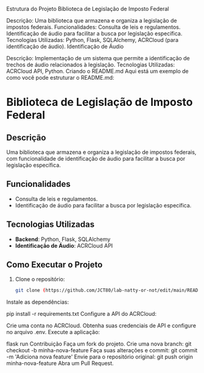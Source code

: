 Estrutura do Projeto
Biblioteca de Legislação de Imposto Federal

Descrição: Uma biblioteca que armazena e organiza a legislação de impostos federais.
Funcionalidades:
Consulta de leis e regulamentos.
Identificação de áudio para facilitar a busca por legislação específica.
Tecnologias Utilizadas: Python, Flask, SQLAlchemy, ACRCloud (para identificação de áudio).
Identificação de Áudio

Descrição: Implementação de um sistema que permite a identificação de trechos de áudio relacionados à legislação.
Tecnologias Utilizadas: ACRCloud API, Python.
Criando o README.md
Aqui está um exemplo de como você pode estruturar o README.md:

# Biblioteca de Legislação de Imposto Federal

## Descrição
Uma biblioteca que armazena e organiza a legislação de impostos federais, com funcionalidade de identificação de áudio para facilitar a busca por legislação específica.

## Funcionalidades
- Consulta de leis e regulamentos.
- Identificação de áudio para facilitar a busca por legislação específica.

## Tecnologias Utilizadas
- **Backend**: Python, Flask, SQLAlchemy
- **Identificação de Áudio**: ACRCloud API

## Como Executar o Projeto
1. Clone o repositório:
   ```bash
   git clone (https://github.com/JCT80/lab-natty-or-not/edit/main/README.md)
Instale as dependências:

pip install -r requirements.txt
Configure a API do ACRCloud:

Crie uma conta no ACRCloud.
Obtenha suas credenciais de API e configure no arquivo .env.
Execute a aplicação:

flask run
Contribuição
Faça um fork do projeto.
Crie uma nova branch:
git checkout -b minha-nova-feature
Faça suas alterações e commit:
git commit -m 'Adiciona nova feature'
Envie para o repositório original:
git push origin minha-nova-feature
Abra um Pull Request.
